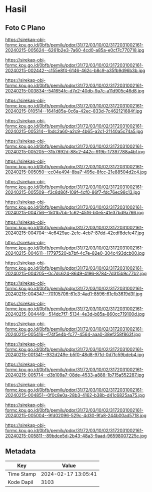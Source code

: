 # Hasil

## Foto C Plano

https://sirekap-obj-formc.kpu.go.id/0bfb/pemilu/pdpr/31/72/03/10/02/3172031002161-20240215-005624--6261b2e3-7a60-4cd0-a85a-e0cf7c770718.jpg

https://sirekap-obj-formc.kpu.go.id/0bfb/pemilu/pdpr/31/72/03/10/02/3172031002161-20240215-002442--c155e8f4-6146-462c-b8c9-a35fb9d96b3b.jpg

https://sirekap-obj-formc.kpu.go.id/0bfb/pemilu/pdpr/31/72/03/10/02/3172031002161-20240215-003834--541654fc-d7e2-40db-9a7c-a11d905c46d8.jpg

https://sirekap-obj-formc.kpu.go.id/0bfb/pemilu/pdpr/31/72/03/10/02/3172031002161-20240215-010514--1641d85a-0c6a-42ec-833d-7c462121684f.jpg

https://sirekap-obj-formc.kpu.go.id/0bfb/pemilu/pdpr/31/72/03/10/02/3172031002161-20240215-005314--1bdc2a60-a2c9-4b65-a2c1-21140a5c74a5.jpg

https://sirekap-obj-formc.kpu.go.id/0bfb/pemilu/pdpr/31/72/03/10/02/3172031002161-20240215-005205--31b7892d-88c2-442c-919b-17397788a4bf.jpg

https://sirekap-obj-formc.kpu.go.id/0bfb/pemilu/pdpr/31/72/03/10/02/3172031002161-20240215-005050--cc04e494-8ba7-495e-8fcc-21e88504d2c4.jpg

https://sirekap-obj-formc.kpu.go.id/0bfb/pemilu/pdpr/31/72/03/10/02/3172031002161-20240215-005509--f3c8d86f-109f-4cf0-86f7-fdc76ec98c13.jpg

https://sirekap-obj-formc.kpu.go.id/0bfb/pemilu/pdpr/31/72/03/10/02/3172031002161-20240215-004756--1501b7bb-1c62-45f6-b0e5-41e37bd9a766.jpg

https://sirekap-obj-formc.kpu.go.id/0bfb/pemilu/pdpr/31/72/03/10/02/3172031002161-20240215-004704--4c6429ac-2efc-4cb7-87dd-42cdf8defe47.jpg

https://sirekap-obj-formc.kpu.go.id/0bfb/pemilu/pdpr/31/72/03/10/02/3172031002161-20240215-004611--17797520-b7bf-4c7e-82e0-304c493dcb00.jpg

https://sirekap-obj-formc.kpu.go.id/0bfb/pemilu/pdpr/31/72/03/10/02/3172031002161-20240215-004205--0c7dc624-8649-4196-8784-7d315b9c77b2.jpg

https://sirekap-obj-formc.kpu.go.id/0bfb/pemilu/pdpr/31/72/03/10/02/3172031002161-20240215-004347--70105706-61c3-4ad1-8596-61efb3619d3f.jpg

https://sirekap-obj-formc.kpu.go.id/0bfb/pemilu/pdpr/31/72/03/10/02/3172031002161-20240215-004449--514dc7f7-5134-4e3d-b85a-860cc719100d.jpg

https://sirekap-obj-formc.kpu.go.id/0bfb/pemilu/pdpr/31/72/03/10/02/3172031002161-20240215-005416--f74f5e4b-fc77-4564-aaa0-38ef258f863f.jpg

https://sirekap-obj-formc.kpu.go.id/0bfb/pemilu/pdpr/31/72/03/10/02/3172031002161-20240215-001341--932d249e-b5f0-48d8-97fd-0d7fc59bdeb4.jpg

https://sirekap-obj-formc.kpu.go.id/0bfb/pemilu/pdpr/31/72/03/10/02/3172031002161-20240215-005714--d3b109a7-08de-4533-a888-1b715a552287.jpg

https://sirekap-obj-formc.kpu.go.id/0bfb/pemilu/pdpr/31/72/03/10/02/3172031002161-20240215-004851--0f0c8e0a-28b3-4162-b38b-d41c6825aa75.jpg

https://sirekap-obj-formc.kpu.go.id/0bfb/pemilu/pdpr/31/72/03/10/02/3172031002161-20240215-005004--9fd02096-529c-4d30-9fa8-244b00ad5718.jpg

https://sirekap-obj-formc.kpu.go.id/0bfb/pemilu/pdpr/31/72/03/10/02/3172031002161-20240215-005811--89bdce5d-2b43-48a3-9aad-96598007225c.jpg


## Metadata

| Key        | Value               |
| ---------- | ------------------- |
| Time Stamp | 2024-02-17 13:05:41 |
| Kode Dapil | 3103                |



